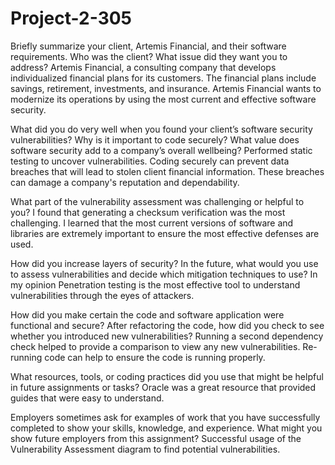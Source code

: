 # Project-2-305
Briefly summarize your client, Artemis Financial, and their software requirements. Who was the client? What issue did they want you to address? Artemis Financial, a consulting company that develops individualized financial plans for its customers. The financial plans include savings, retirement, investments, and insurance. Artemis Financial wants to modernize its operations by using the most current and effective software security. 

What did you do very well when you found your client’s software security vulnerabilities? Why is it important to code securely? What value does software security add to a company’s overall wellbeing? Performed static testing to uncover vulnerabilities. Coding securely can prevent data breaches that will lead to stolen client financial information. These breaches can damage a company's reputation and dependability. 


What part of the vulnerability assessment was challenging or helpful to you? I found that generating a checksum verification was the most challenging. I learned that the most current versions of software and libraries are extremely important to ensure the most effective defenses are used.


How did you increase layers of security? In the future, what would you use to assess vulnerabilities and decide which mitigation techniques to use?	In my opinion Penetration testing is the most effective tool to understand vulnerabilities through the eyes of attackers.


How did you make certain the code and software application were functional and secure? After refactoring the code, how did you check to see whether you introduced new vulnerabilities? Running a second dependency check helped to provide a comparison to view any new vulnerabilities. Re-running code can help to ensure the code is running properly. 


What resources, tools, or coding practices did you use that might be helpful in future assignments or tasks?	Oracle was a great resource that provided guides that were easy to understand.  

Employers sometimes ask for examples of work that you have successfully completed to show your skills, knowledge, and experience. What might you show future employers from this assignment? Successful usage of the Vulnerability Assessment diagram to find potential vulnerabilities. 
